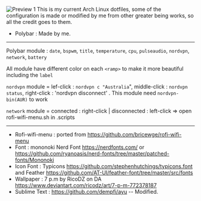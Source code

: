 ![Preview 1](https://raw.githubusercontent.com/thelazt16/dotfiles/master/preview/sc01.png)
This is my current Arch Linux dotfiles, some of the configuration is made or modified by me from other greater being works, so all the credit goes to them.

* Polybar : Made by me.
***
Polybar module : `date`, `bspwm`, `title`, `temperature`, `cpu`, `pulseaudio`, `nordvpn`, `network`, `battery` 

All module have different color on each `<ramp>` to make it more beautiful including the `label`

`nordvpn` module = lef-click : `nordvpn c "Australia`", middle-click : `nordvpn status`, right-click : 'nordvpn disconnect' . This module need `nordvpn-bin(AUR)` to work

`network` module = connected : right-click | disconnected : left-click => open rofi-wifi-menu.sh in .scripts

***
* Rofi-wifi-menu : ported from https://github.com/bricewge/rofi-wifi-menu
* Font : mononoki Nerd Font https://nerdfonts.com/ or https://github.com/ryanoasis/nerd-fonts/tree/master/patched-fonts/Mononoki
* Icon Font : Typicons https://github.com/stephenhutchings/typicons.font and Feather https://github.com/AT-UI/feather-font/tree/master/src/fonts
* Wallpaper : 7 p.m by RicoDZ on DA https://www.deviantart.com/ricodz/art/7-p-m-772378187
* Sublime Text : https://github.com/dempfi/ayu -- Modified.
